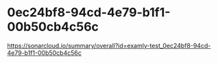 # 0ec24bf8-94cd-4e79-b1f1-00b50cb4c56c
https://sonarcloud.io/summary/overall?id=examly-test_0ec24bf8-94cd-4e79-b1f1-00b50cb4c56c
